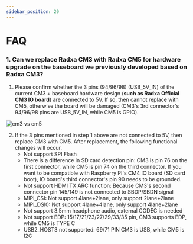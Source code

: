 ```yaml
---
sidebar_position: 20
---
```


# FAQ

### 1. Can we replace Radxa CM3 with Radxa CM5 for hardware upgrade on the baseboard we previously developed based on Radxa CM3?

1. Please confirm whether the 3 pins (94/96/98) (USB_5V_IN) of the current CM3 + baseboard hardware design (**such as Radxa Official CM3 IO board**) are connected to 5V. If so, then cannot replace with CM5, otherwise the board will be damaged (CM3's 3rd connector's 94/96/98 pins are USB_5V_IN, while CM5 is GPIO).

![cm3 vs cm5](/img/cm5/radxa_cm3_vs_cm5.webp)

2. If the 3 pins mentioned in step 1 above are not connected to 5V, then replace CM3 with CM5. After replacement, the following functional changes will occur.
   - Not support SPI Flash
   - There is a difference in SD card detection pin: CM3 is pin 76 on the first connector, while CM5 is pin 74 on the third connector.
     If you want to be compatible with Raspberry PI's CM4 IO board (SD card boot), IO board's third connector's pin 90 needs to be grounded.
   - Not support HDMI TX ARC function: Because CM3's second connector pin 145/149 is not connected to SBDP/SBDN signal
   - MIPI_CSI: Not support 4lane+2lane, only support 2lane+2lane
   - MIPI_DSI0: Not support 4lane+4lane, only support 4lane+2lane
   - Not support 3.5mm headphone audio, external CODEC is needed
   - Not support EDP: 15/17/21/23/27/29/33/35 pin, CM3 supports EDP, while CM5 is TYPE C
   - USB2_HOST3 not supported: 69/71 PIN CM3 is USB, while CM5 is I2C


